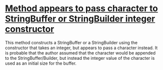 # [Method appears to pass character to StringBuffer or StringBuilder integer constructor](http://fb-contrib.sourceforge.net/bugdescriptions.html#SPP_NO_CHAR_SB_CTOR)

This method constructs a StringBuffer or a StringBuilder using the constructor that takes an integer, but
			appears to pass a character instead. It is probable that the author assumed that the character would be appended to the
			StringBuffer/Builder, but instead the integer value of the character is used as an initial size for the buffer.